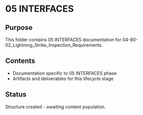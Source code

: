 # 05 INTERFACES

## Purpose
This folder contains 05 INTERFACES documentation for 04-80-02_Lightning_Strike_Inspection_Requirements.

## Contents
- Documentation specific to 05 INTERFACES phase
- Artifacts and deliverables for this lifecycle stage

## Status
Structure created - awaiting content population.
